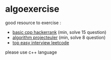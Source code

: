 # algoexercise

good resource to exercise :
- [basic cpp hackerrank](https://www.hackerrank.com/domains/cpp?filters%5Bdifficulty%5D%5B%5D=easy)  (min, solve 15 question)
- [algorithm projecteuler](https://projecteuler.net/archives) (min, solve 8 question)
- [top easy interview leetcode](https://leetcode.com/explore/interview/card/top-interview-questions-easy/)

please use c++ language
